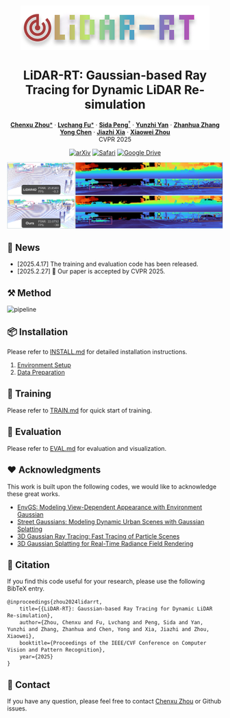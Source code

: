 <div align="center">

![lidar-rt-logo](./assets/logo.svg)
# LiDAR-RT: Gaussian-based Ray Tracing for Dynamic LiDAR Re-simulation

[**Chenxu Zhou***](https://github.com/cxzhou35) · [**Lvchang Fu***](https://github.com/lllcccfff) · [**Sida Peng**<sup>&dagger;</sup>](https://pengsida.net/) · [**Yunzhi Yan**](https://yunzhiy.github.io/) · [**Zhanhua Zhang**](https://zju3dv.github.io/lidar-rt)
<br>
[**Yong Chen**](https://zju3dv.github.io/lidar-rt) · [**Jiazhi Xia**](https://www.xiajiazhi.com/) · [**Xiaowei Zhou**](https://xzhou.me)
<br>
CVPR 2025

[![arXiv](https://img.shields.io/badge/arXiv-2412.15199-%23B42F2D?style=flat&logo=arxiv&logoSize=auto)](https://arxiv.org/abs/2412.15215)
[![Safari](https://img.shields.io/badge/Project_Page-LiDAR--RT-green?style=flat&logo=safari&logoSize=auto)](https://zju3dv.github.io/lidar-rt)
[![Google Drive](https://img.shields.io/badge/Drive-Dataset-4285F4?logo=googledrive&logoColor=fff)](https://drive.google.com/file/d/1Y3gfleG9Mo9ZP7WPE65-P8NnvCRUYwVl/view)
<!-- [![Google Drive](https://img.shields.io/badge/Drive-Checkpoint-orange?logo=googledrive&logoColor=fff)](#todo) -->
</div>

![teaser](assets/teaser.png)

## 📜 News

- [2025.4.17] The training and evaluation code has been released.
- [2025.2.27] 🎉 Our paper is accepted by CVPR 2025.

## ⚒️ Method

![pipeline](assets/pipeline.png)

## 📦 Installation

Please refer to [INSTALL.md](./docs/INSTALL.md) for detailed installation instructions.

1. [Environment Setup](./docs/INSTALL.md#environment-setup)
2. [Data Preparation](./docs/INSTALL.md#data-preperation)

## 🚀 Training

Please refer to [TRAIN.md](./docs/TRAIN.md) for quick start of training.

## 🔭 Evaluation

Please refer to [EVAL.md](./docs/EVAL.md) for evaluation and visualization.

## ❤️ Acknowledgments

This work is built upon the following codes, we would like to acknowledge these great works.

- [EnvGS: Modeling View-Dependent Appearance with Environment Gaussian](https://github.com/zju3dv/EnvGS)
- [Street Gaussians: Modeling Dynamic Urban Scenes with Gaussian Splatting](https://github.com/zju3dv/street_gaussians)
- [3D Gaussian Ray Tracing: Fast Tracing of Particle Scenes](https://gaussiantracer.github.io/)
- [3D Gaussian Splatting for Real-Time Radiance Field Rendering](https://github.com/graphdeco-inria/gaussian-splatting)

## 📝 Citation

If you find this code useful for your research, please use the following BibTeX entry.

```
@inproceedings{zhou2024lidarrt,
    title={{LiDAR-RT}: Gaussian-based Ray Tracing for Dynamic LiDAR Re-simulation},
    author={Zhou, Chenxu and Fu, Lvchang and Peng, Sida and Yan, Yunzhi and Zhang, Zhanhua and Chen, Yong and Xia, Jiazhi and Zhou, Xiaowei},
    booktitle={Proceedings of the IEEE/CVF Conference on Computer Vision and Pattern Recognition},
    year={2025}
}
```

## 💌 Contact

If you have any question, please feel free to contact [Chenxu Zhou](mailto:cxzhou35@zju.edu.cn) or Github issues.
